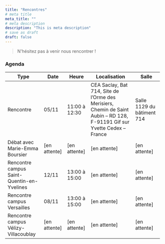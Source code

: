 ```yaml
---
title: "Rencontres"
# meta title
meta_title: ""
# meta description
description: "This is meta description"
# save as draft
draft: false
---
```

> N'hésitez pas à venir nous rencontrer ! 

### Agenda

| Type                              | Date       | Heure            | Localisation                                                                               | Salle                         |
|------------------------------------|------------|------------------|--------------------------------------------------------------------------------------------|-------------------------------|
| Rencontre                          | 05/11      | 11:00 à 12:30    | CEA Saclay, Bat 714, Site de l’Orme des Merisiers, Chemin de Saint Aubin – RD 128, F-91191 Gif sur Yvette Cedex – France | Salle 1129 du bâtiment 714     |
| Débat avec Marie-Emma Boursier     | [en attente] | [en attente]     | [en attente]                                                                               | [en attente]                  |
| Rencontre campus Saint-Quentin-en-Yvelines | 12/11      | 13:00 à 15:00    | [en attente]                                                          | [en attente]                  |
| Rencontre campus Versailles        | 08/11      | 13:00 à 15:00    | [en attente]                                                                        | [en attente]                  |
| Rencontre campus Vélizy-Villacoublay | [en attente] | [en attente]     | [en attente]                                                                 | [en attente]                  |




 
 